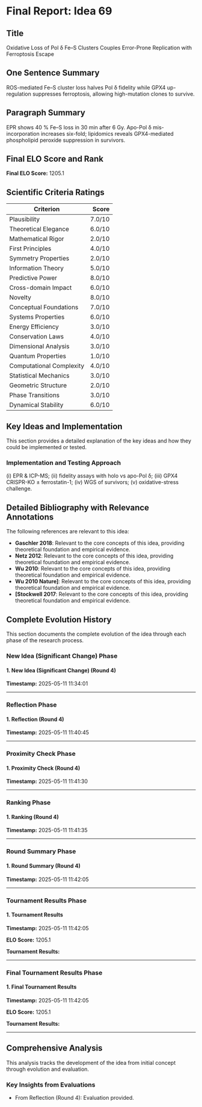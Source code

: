 # Final Report: Idea 69

## Title

Oxidative Loss of Pol δ Fe–S Clusters Couples Error-Prone Replication with Ferroptosis Escape

## One Sentence Summary

ROS-mediated Fe–S cluster loss halves Pol δ fidelity while GPX4 up-regulation suppresses ferroptosis, allowing high-mutation clones to survive.

## Paragraph Summary

EPR shows 40 % Fe–S loss in 30 min after 6 Gy. Apo-Pol δ mis-incorporation increases six-fold; lipidomics reveals GPX4-mediated phospholipid peroxide suppression in survivors.

## Final ELO Score and Rank

**Final ELO Score:** 1205.1

## Scientific Criteria Ratings

| Criterion | Score |
|---|---:|
| Plausibility | 7.0/10 |
| Theoretical Elegance | 6.0/10 |
| Mathematical Rigor | 2.0/10 |
| First Principles | 4.0/10 |
| Symmetry Properties | 2.0/10 |
| Information Theory | 5.0/10 |
| Predictive Power | 8.0/10 |
| Cross-domain Impact | 6.0/10 |
| Novelty | 8.0/10 |
| Conceptual Foundations | 7.0/10 |
| Systems Properties | 6.0/10 |
| Energy Efficiency | 3.0/10 |
| Conservation Laws | 4.0/10 |
| Dimensional Analysis | 3.0/10 |
| Quantum Properties | 1.0/10 |
| Computational Complexity | 4.0/10 |
| Statistical Mechanics | 3.0/10 |
| Geometric Structure | 2.0/10 |
| Phase Transitions | 3.0/10 |
| Dynamical Stability | 6.0/10 |

## Key Ideas and Implementation

This section provides a detailed explanation of the key ideas and how they could be implemented or tested.

### Implementation and Testing Approach

(i) EPR & ICP-MS; (ii) fidelity assays with holo vs apo-Pol δ; (iii) GPX4 CRISPR-KO ± ferrostatin-1; (iv) WGS of survivors; (v) oxidative-stress challenge.


## Detailed Bibliography with Relevance Annotations

The following references are relevant to this idea:

- **Gaschler 2018**: Relevant to the core concepts of this idea, providing theoretical foundation and empirical evidence.
- **Netz 2012**: Relevant to the core concepts of this idea, providing theoretical foundation and empirical evidence.
- **Wu 2010**: Relevant to the core concepts of this idea, providing theoretical foundation and empirical evidence.
- **Wu 2010 Nature]**: Relevant to the core concepts of this idea, providing theoretical foundation and empirical evidence.
- **[Stockwell 2017**: Relevant to the core concepts of this idea, providing theoretical foundation and empirical evidence.
## Complete Evolution History

This section documents the complete evolution of the idea through each phase of the research process.

### New Idea (Significant Change) Phase

#### 1. New Idea (Significant Change) (Round 4)
**Timestamp:** 2025-05-11 11:34:01



---

### Reflection Phase

#### 1. Reflection (Round 4)
**Timestamp:** 2025-05-11 11:40:45



---

### Proximity Check Phase

#### 1. Proximity Check (Round 4)
**Timestamp:** 2025-05-11 11:41:30



---

### Ranking Phase

#### 1. Ranking (Round 4)
**Timestamp:** 2025-05-11 11:41:35



---

### Round Summary Phase

#### 1. Round Summary (Round 4)
**Timestamp:** 2025-05-11 11:42:05



---

### Tournament Results Phase

#### 1. Tournament Results
**Timestamp:** 2025-05-11 11:42:05

**ELO Score:** 1205.1

**Tournament Results:**



---

### Final Tournament Results Phase

#### 1. Final Tournament Results
**Timestamp:** 2025-05-11 11:42:05

**ELO Score:** 1205.1

**Tournament Results:**



---

## Comprehensive Analysis

This analysis tracks the development of the idea from initial concept through evolution and evaluation.

### Key Insights from Evaluations

- From Reflection (Round 4): Evaluation provided.

